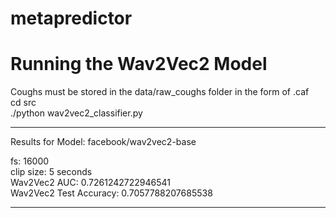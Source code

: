 # metapredictor

# Running the Wav2Vec2 Model  
Coughs must be stored in the data/raw_coughs folder in the form of .caf  
cd src  
./python wav2vec2_classifier.py  

***********************************************************
Results for Model: facebook/wav2vec2-base  

fs: 16000    
clip size: 5 seconds  
Wav2Vec2 AUC: 0.7261242722946541  
Wav2Vec2 Test Accuracy: 0.7057788207685538  

*************************************************************
